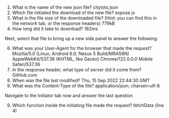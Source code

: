 1. What is the name of the new json file?
citylots.json
2. Which file initiated the download of the new file?
expose.js
3. What is the file size of the downloaded file? (Hint: you can find this in the network tab, or the response headers)
779kB
4. How long did it take to download?
182ms

Next, select that file to bring up a new side panel to answer the following:

6. What was your User-Agent for the browser that made the request?
Mozilla/5.0 (Linux; Android 6.0; Nexus 5 Build/MRA58N) AppleWebKit/537.36 (KHTML, like Gecko) Chrome/122.0.0.0 Mobile Safari/537.36
7. In the response header, what type of server did it come from?
GitHub.com
8. When was the file last modified?
Thu, 15 Sep 2022 22:44:30 GMT
9. What was the Content-Type of the file?
application/json; charset=utf-8

Navigate to the Initiator tab now and answer the last question

9. Which function inside the initiating file made the request?
fetchData (line 4)
